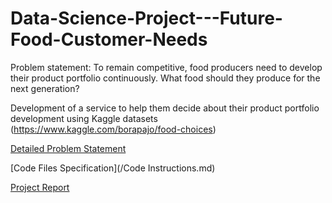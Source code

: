 # Data-Science-Project---Future-Food-Customer-Needs

Problem statement: To remain competitive, food producers need to develop their product portfolio continuously. What food should they produce for the next generation? 

Development of a service to help them decide about their product portfolio development using Kaggle datasets (https://www.kaggle.com/borapajo/food-choices)

[Detailed Problem Statement](/Problem%20Statement.pdf)

[Code Files Specification](/Code Instructions.md)

[Project Report](/Project%20Report%20-%20Future%20Food%20Customer%20Needs.pdf)

